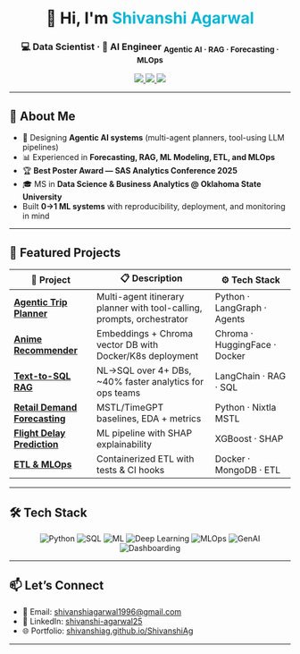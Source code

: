 <!-- Banner -->
<h1 align="center">👋 Hi, I'm <span style="color:#06b6d4;">Shivanshi Agarwal</span></h1>

<h3 align="center">
💻 Data Scientist · 🤖 AI Engineer  
<sub>Agentic AI · RAG · Forecasting · MLOps</sub>
</h3>

<p align="center">
  <a href="https://shivanshiag.github.io/ShivanshiAg/">
    <img src="https://img.shields.io/badge/🌐 Portfolio-%2306b6d4?style=for-the-badge&logo=githubpages&logoColor=white" />
  </a>
  <a href="https://www.linkedin.com/in/shivanshi-agarwal25/">
    <img src="https://img.shields.io/badge/💼 LinkedIn-%230A66C2?style=for-the-badge&logo=linkedin&logoColor=white" />
  </a>
  <a href="mailto:shivanshiagarwal1996@gmail.com">
    <img src="https://img.shields.io/badge/📩 Email-%23EA4335?style=for-the-badge&logo=gmail&logoColor=white" />
  </a>
</p>

---

## 🧠 About Me

- 🧩 Designing **Agentic AI systems** (multi-agent planners, tool-using LLM pipelines)
- 📊 Experienced in **Forecasting, RAG, ML Modeling, ETL, and MLOps**
- 🏆 **Best Poster Award — SAS Analytics Conference 2025**
- 🎓 MS in **Data Science & Business Analytics @ Oklahoma State University**
- Built **0→1 ML systems** with reproducibility, deployment, and monitoring in mind 

---

## 🚀 Featured Projects

| 🧠 Project | 📋 Description | ⚙️ Tech Stack |
|---|---|---|
| [**Agentic Trip Planner**](https://github.com/ShivanshiAg/AI_Trip_Plannner) | Multi-agent itinerary planner with tool-calling, prompts, orchestrator | Python · LangGraph · Agents |
| [**Anime Recommender**](https://github.com/ShivanshiAg/ANIME-RECOMMENDER) | Embeddings + Chroma vector DB with Docker/K8s deployment | Chroma · HuggingFace · Docker |
| [**Text-to-SQL RAG**](https://github.com/ShivanshiAg?tab=repositories) | NL→SQL over 4+ DBs, ~40% faster analytics for ops teams | LangChain · RAG · SQL |
| [**Retail Demand Forecasting**](https://github.com/ShivanshiAg/Retail-Supply-Chain-Analytics-Demand-Forecasting-Prediction) | MSTL/TimeGPT baselines, EDA + metrics | Python · Nixtla MSTL |
| [**Flight Delay Prediction**](https://github.com/ShivanshiAg/Flight_delay_EDA_Prediction) | ML pipeline with SHAP explainability | XGBoost · SHAP |
| [**ETL & MLOps**](https://github.com/ShivanshiAg/ETL_MLOps) | Containerized ETL with tests & CI hooks | Docker · MongoDB · ETL |

---

## 🛠️ Tech Stack  

<div align="center">

![Python](https://img.shields.io/badge/Python-3.9-blue?logo=python&logoColor=white)
![SQL](https://img.shields.io/badge/SQL-Postgres%20%7C%20Snowflake-informational?logo=postgresql)
![ML](https://img.shields.io/badge/ML-Scikit--learn%20%7C%20XGBoost-orange?logo=scikit-learn)
![Deep Learning](https://img.shields.io/badge/DL-PyTorch%20%7C%20TensorFlow-red?logo=pytorch)
![MLOps](https://img.shields.io/badge/MLOps-MLflow%20%7C%20Docker%20%7C%20AWS-success?logo=docker)
![GenAI](https://img.shields.io/badge/GenAI-LangChain%20%7C%20OpenAI%20%7C%20Gemini-purple?logo=openai)
![Dashboarding](https://img.shields.io/badge/BI-Tableau%20%7C%20Power%20BI-yellow?logo=tableau)

</div>

---

## 📫 Let’s Connect

- 📧 Email: [shivanshiagarwal1996@gmail.com](mailto:shivanshiagarwal1996@gmail.com)  
- 💼 LinkedIn: [shivanshi-agarwal25](https://www.linkedin.com/in/shivanshi-agarwal25/)  
- 🌐 Portfolio: [shivanshiag.github.io/ShivanshiAg](https://shivanshiag.github.io/ShivanshiAg/)

---

